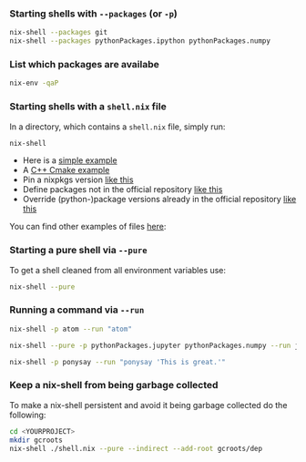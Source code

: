 ### Starting shells with `--packages` (or `-p`)
```bash
nix-shell --packages git
nix-shell --packages pythonPackages.ipython pythonPackages.numpy
```
### List which packages are availabe
```bash
nix-env -qaP
```

### Starting shells with a `shell.nix` file
In a directory, which contains a `shell.nix` file, simply run:
```bash
nix-shell 
```
- Here is a [simple example](simple-example/shell.nix)
- A [C++ Cmake example](simple-cxx-stuff/shell.nix)
- Pin a nixpkgs version [like this](pinning-nixpkgs/shell.nix)
- Define packages not in the official repository [like this](pinning-nixpkgs-custom-pkgs/shell.nix)
- Override (python-)package versions already in the official repository [like this](override-python-package-version/shell.nix)

You can find other examples of files [here](./):


### Starting a pure shell via `--pure`
To get a shell cleaned from all environment variables use:
```bash
nix-shell --pure
```

### Running a command via `--run`

```bash
nix-shell -p atom --run "atom"
```

```bash
nix-shell --pure -p pythonPackages.jupyter pythonPackages.numpy --run jupyter-notebook
```

```bash
nix-shell -p ponysay --run "ponysay 'This is great.'"
```

### Keep a nix-shell from being garbage collected
To make a nix-shell persistent and avoid it being garbage collected do the following:

```bash
cd <YOURPROJECT>
mkdir gcroots
nix-shell ./shell.nix --pure --indirect --add-root gcroots/dep
```
